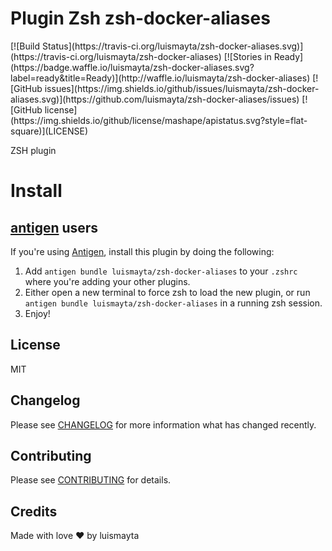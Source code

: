 # Plugin Zsh zsh-docker-aliases

<span class="badges" align="center">
[![Build Status](https://travis-ci.org/luismayta/zsh-docker-aliases.svg)](https://travis-ci.org/luismayta/zsh-docker-aliases)
[![Stories in Ready](https://badge.waffle.io/luismayta/zsh-docker-aliases.svg?label=ready&title=Ready)](http://waffle.io/luismayta/zsh-docker-aliases)
[![GitHub issues](https://img.shields.io/github/issues/luismayta/zsh-docker-aliases.svg)](https://github.com/luismayta/zsh-docker-aliases/issues)
[![GitHub license](https://img.shields.io/github/license/mashape/apistatus.svg?style=flat-square)](LICENSE)
</span>


ZSH plugin

# Install

## [antigen](https://github.com/zsh-users/antigen) users

If you're using [Antigen](https://github.com/zsh-lovers/antigen), install this plugin by doing the following:

1. Add `antigen bundle luismayta/zsh-docker-aliases` to your `.zshrc` where you're adding your other plugins.
2. Either open a new terminal to force zsh to load the new plugin, or run `antigen bundle luismayta/zsh-docker-aliases` in a running zsh session.
3. Enjoy!


## License

MIT

## Changelog

Please see [CHANGELOG](CHANGELOG.md) for more information what has changed recently.

## Contributing

Please see [CONTRIBUTING](CONTRIBUTING.md) for details.

## Credits

Made with love :heart: by luismayta

<!-- Other -->

[link-author]: https://github.com/luismayta
[link-contributors]: contributors